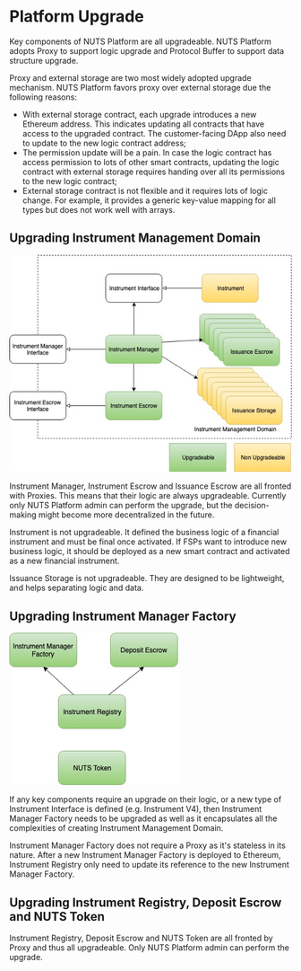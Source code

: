 # Platform Upgrade

Key components of NUTS Platform are all upgradeable. NUTS Platform adopts Proxy to support logic upgrade and Protocol Buffer to support data structure upgrade.

Proxy and external storage are two most widely adopted upgrade mechanism. NUTS Platform favors proxy over external storage due the following reasons:

* With external storage contract, each upgrade introduces a new Ethereum address. This indicates updating all contracts that have access to the upgraded contract. The customer-facing DApp also need to update to the new logic contract address;
* The permission update will be a pain. In case the logic contract has access permission to lots of other smart contracts, updating the logic contract with external storage requires handing over all its permissions to the new logic contract;
* External storage contract is not flexible and it requires lots of logic change. For example, it provides a generic key-value mapping for all types but does not work well with arrays.

## Upgrading Instrument Management Domain

![](.gitbook/assets/instrument-management-domain-upgrade.jpg)

Instrument Manager, Instrument Escrow and Issuance Escrow are all fronted with Proxies. This means that their logic are always upgradeable. Currently only NUTS Platform admin can perform the upgrade, but the decision-making might become more decentralized in the future.

Instrument is not upgradeable. It defined the business logic of a financial instrument and must be final once activated. If FSPs want to introduce new business logic, it should be deployed as a new smart contract and activated as a new financial instrument.

Issuance Storage is not upgradeable. They are designed to be lightweight, and helps separating logic and data.

## Upgrading Instrument Manager Factory

![](.gitbook/assets/upgrade-others.jpg)

If any key components require an upgrade on their logic, or a new type of Instrument Interface is defined \(e.g. Instrument V4\), then Instrument Manager Factory needs to be upgraded as well as it encapsulates all the complexities of creating Instrument Management Domain.

Instrument Manager Factory does not require a Proxy as it's stateless in its nature. After a new Instrument Manager Factory is deployed to Ethereum, Instrument Registry only need to update its reference to the new Instrument Manager Factory.

## Upgrading Instrument Registry, Deposit Escrow and NUTS Token

Instrument Registry, Deposit Escrow and NUTS Token are all fronted by Proxy and thus all upgradeable. Only NUTS Platform admin can perform the upgrade.



